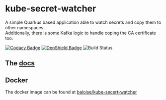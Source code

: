 # kube-secret-watcher
A simple Quarkus based application able to watch secrets and copy them to other namespaces.  
Additionally, there is some Kafka logic to handle coping the CA certificate too.

[![Codacy Badge](https://api.codacy.com/project/badge/Grade/bf6fa237dd934970991ecba2c66db23e)](https://app.codacy.com/app/baloise/kube-secret-watcher?utm_source=github.com&utm_medium=referral&utm_content=baloise/kube-secret-watcher&utm_campaign=Badge_Grade_Dashboard)
[![DepShield Badge](https://depshield.sonatype.org/badges/baloise/kube-secret-watcher/depshield.svg)](https://depshield.github.io)
![Build Status](https://github.com/baloise/kube-secret-watcher/workflows/CI/badge.svg)

## The [docs](docs/index.md)

## Docker
The docker image can be found at [baloise/kube-secert-watcher](https://hub.docker.com/r/baloise/kube-secret-watcher)